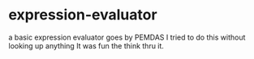 # expression-evaluator
a basic expression evaluator goes by PEMDAS
I tried to do this without looking up anything 
It was fun the think thru it. 

